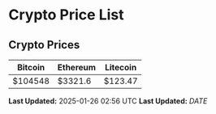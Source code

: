 # Crypto Price List

## Crypto Prices
| Bitcoin | Ethereum | Litecoin |
| ------- | -------- | -------- |
| $104548 | $3321.6 | $123.47 |
**Last Updated:** 2025-01-26 02:56 UTC
**Last Updated:** $DATE$
